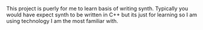 This project is puerly for me to learn basis of writing synth. Typically you would have expect synth to be written in C++ but its just for learning so I am using technology I am the most familiar with.
